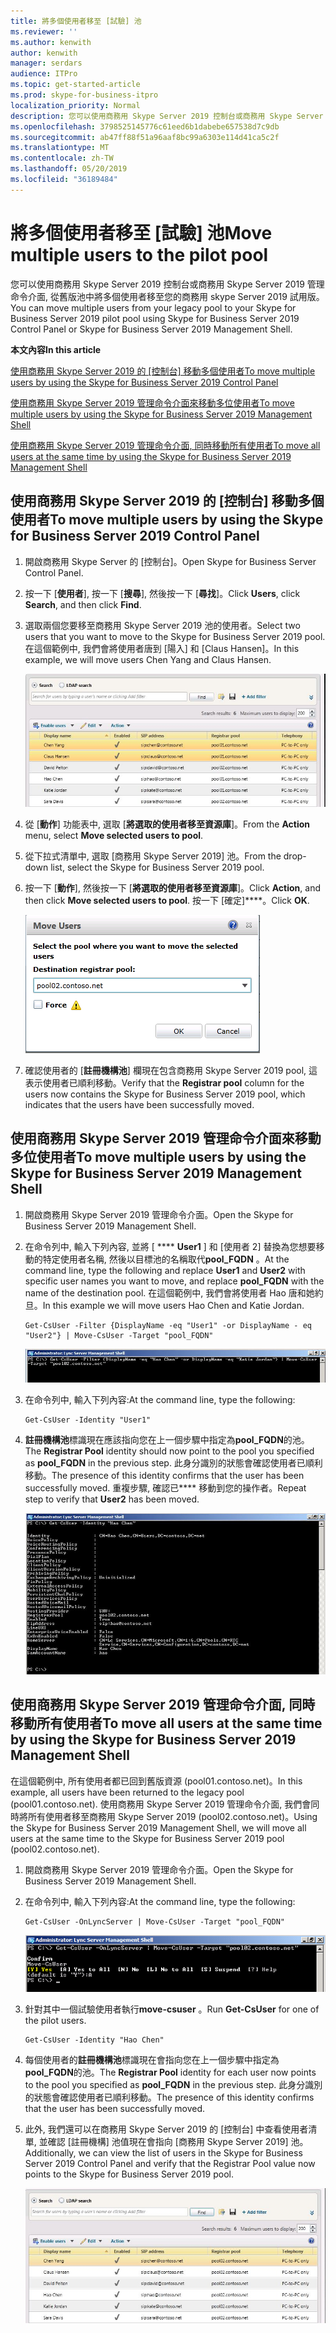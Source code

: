 ```yaml
---
title: 將多個使用者移至 [試驗] 池
ms.reviewer: ''
ms.author: kenwith
author: kenwith
manager: serdars
audience: ITPro
ms.topic: get-started-article
ms.prod: skype-for-business-itpro
localization_priority: Normal
description: 您可以使用商務用 Skype Server 2019 控制台或商務用 Skype Server 2019 管理命令介面, 從舊版池中將多個使用者移至您的商務用 skype Server 2019 試用版。
ms.openlocfilehash: 3798525145776c61eed6b1dabebe657538d7c9db
ms.sourcegitcommit: ab47ff88f51a96aaf8bc99a6303e114d41ca5c2f
ms.translationtype: MT
ms.contentlocale: zh-TW
ms.lasthandoff: 05/20/2019
ms.locfileid: "36189484"
---
```

# <a name="move-multiple-users-to-the-pilot-pool"></a><span data-ttu-id="b9053-103">將多個使用者移至 [試驗] 池</span><span class="sxs-lookup"><span data-stu-id="b9053-103">Move multiple users to the pilot pool</span></span>

<span data-ttu-id="b9053-104">您可以使用商務用 Skype Server 2019 控制台或商務用 Skype Server 2019 管理命令介面, 從舊版池中將多個使用者移至您的商務用 skype Server 2019 試用版。</span><span class="sxs-lookup"><span data-stu-id="b9053-104">You can move multiple users from your legacy pool to your Skype for Business Server 2019 pilot pool using Skype for Business Server 2019 Control Panel or Skype for Business Server 2019 Management Shell.</span></span>

 <span data-ttu-id="b9053-105">**本文內容**</span><span class="sxs-lookup"><span data-stu-id="b9053-105">**In this article**</span></span>
  
<span data-ttu-id="b9053-106">[使用商務用 Skype Server 2019 的 [控制台] 移動多個使用者](#sectionSection0)</span><span class="sxs-lookup"><span data-stu-id="b9053-106">[To move multiple users by using the Skype for Business Server 2019 Control Panel](#sectionSection0)</span></span>
  
[<span data-ttu-id="b9053-107">使用商務用 Skype Server 2019 管理命令介面來移動多位使用者</span><span class="sxs-lookup"><span data-stu-id="b9053-107">To move multiple users by using the Skype for Business Server 2019 Management Shell</span></span>](#sectionSection1)
  
[<span data-ttu-id="b9053-108">使用商務用 Skype Server 2019 管理命令介面, 同時移動所有使用者</span><span class="sxs-lookup"><span data-stu-id="b9053-108">To move all users at the same time by using the Skype for Business Server 2019 Management Shell</span></span>](#sectionSection2)
  
  
## <a name="to-move-multiple-users-by-using-the-skype-for-business-server-2019-control-panel"></a><span data-ttu-id="b9053-109">使用商務用 Skype Server 2019 的 [控制台] 移動多個使用者</span><span class="sxs-lookup"><span data-stu-id="b9053-109">To move multiple users by using the Skype for Business Server 2019 Control Panel</span></span>
<span data-ttu-id="b9053-110"><a name="sectionSection0"> </a></span><span class="sxs-lookup"><span data-stu-id="b9053-110"></span></span>

1. <span data-ttu-id="b9053-111">開啟商務用 Skype Server 的 [控制台]。</span><span class="sxs-lookup"><span data-stu-id="b9053-111">Open Skype for Business Server Control Panel.</span></span>
    
2. <span data-ttu-id="b9053-112">按一下 [**使用者**], 按一下 [**搜尋**], 然後按一下 [**尋找**]。</span><span class="sxs-lookup"><span data-stu-id="b9053-112">Click **Users**, click **Search**, and then click **Find**.</span></span>
    
3. <span data-ttu-id="b9053-113">選取兩個您要移至商務用 Skype Server 2019 池的使用者。</span><span class="sxs-lookup"><span data-stu-id="b9053-113">Select two users that you want to move to the Skype for Business Server 2019 pool.</span></span> <span data-ttu-id="b9053-114">在這個範例中, 我們會將使用者唐到 [陽入] 和 [Claus Hansen]。</span><span class="sxs-lookup"><span data-stu-id="b9053-114">In this example, we will move users Chen Yang and Claus Hansen.</span></span>
    
     ![將使用者移至特定登錄器集區](../media/Migration_LyncServer_CPanel_fromLyncServer2010_MoveMultipleUsersList.JPG)
  
4. <span data-ttu-id="b9053-116">從 [**動作**] 功能表中, 選取 [**將選取的使用者移至資源庫**]。</span><span class="sxs-lookup"><span data-stu-id="b9053-116">From the **Action** menu, select **Move selected users to pool**.</span></span>
    
5. <span data-ttu-id="b9053-117">從下拉式清單中, 選取 [商務用 Skype Server 2019] 池。</span><span class="sxs-lookup"><span data-stu-id="b9053-117">From the drop-down list, select the Skype for Business Server 2019 pool.</span></span>
    
6. <span data-ttu-id="b9053-118">按一下 [**動作**], 然後按一下 [**將選取的使用者移至資源庫**]。</span><span class="sxs-lookup"><span data-stu-id="b9053-118">Click **Action**, and then click **Move selected users to pool**.</span></span> <span data-ttu-id="b9053-119">按一下 [確定]\*\*\*\*。</span><span class="sxs-lookup"><span data-stu-id="b9053-119">Click **OK**.</span></span>
    
     ![移動使用者，[目的地登錄器集區] 對話方塊](../media/Migration_LyncServer_from_LyncServer2010_CPanelMoveUserSelectPoolDialog.png)
  
7. <span data-ttu-id="b9053-121">確認使用者的 [**註冊機構池**] 欄現在包含商務用 Skype Server 2019 pool, 這表示使用者已順利移動。</span><span class="sxs-lookup"><span data-stu-id="b9053-121">Verify that the **Registrar pool** column for the users now contains the Skype for Business Server 2019 pool, which indicates that the users have been successfully moved.</span></span> 
    
## <a name="to-move-multiple-users-by-using-the-skype-for-business-server-2019-management-shell"></a><span data-ttu-id="b9053-122">使用商務用 Skype Server 2019 管理命令介面來移動多位使用者</span><span class="sxs-lookup"><span data-stu-id="b9053-122">To move multiple users by using the Skype for Business Server 2019 Management Shell</span></span>
<span data-ttu-id="b9053-123"><a name="sectionSection1"> </a></span><span class="sxs-lookup"><span data-stu-id="b9053-123"></span></span>

1. <span data-ttu-id="b9053-124">開啟商務用 Skype Server 2019 管理命令介面。</span><span class="sxs-lookup"><span data-stu-id="b9053-124">Open the Skype for Business Server 2019 Management Shell.</span></span> 
    
2. <span data-ttu-id="b9053-125">在命令列中, 輸入下列內容, 並將 [ \*\*\*\* **User1** ] 和 [使用者 2] 替換為您想要移動的特定使用者名稱, 然後以目標池的名稱取代**pool_FQDN** 。</span><span class="sxs-lookup"><span data-stu-id="b9053-125">At the command line, type the following and replace **User1** and **User2** with specific user names you want to move, and replace **pool_FQDN** with the name of the destination pool.</span></span> <span data-ttu-id="b9053-126">在這個範例中, 我們會將使用者 Hao 唐和她約旦。</span><span class="sxs-lookup"><span data-stu-id="b9053-126">In this example we will move users Hao Chen and Katie Jordan.</span></span> 
    
   ```
   Get-CsUser -Filter {DisplayName -eq "User1" -or DisplayName - eq "User2"} | Move-CsUser -Target "pool_FQDN"
   ```

    ![PowerShell Get-CsUser Cmdlet 的範例](../media/Migration_LyncServer_from_LyncServer2010_move2users.jpg)
  
3. <span data-ttu-id="b9053-128">在命令列中, 輸入下列內容:</span><span class="sxs-lookup"><span data-stu-id="b9053-128">At the command line, type the following:</span></span> 
    
   ```
   Get-CsUser -Identity "User1"
   ```

4. <span data-ttu-id="b9053-129">**註冊機構池**標識現在應該指向您在上一個步驟中指定為**pool_FQDN**的池。</span><span class="sxs-lookup"><span data-stu-id="b9053-129">The **Registrar Pool** identity should now point to the pool you specified as **pool_FQDN** in the previous step.</span></span> <span data-ttu-id="b9053-130">此身分識別的狀態會確認使用者已順利移動。</span><span class="sxs-lookup"><span data-stu-id="b9053-130">The presence of this identity confirms that the user has been successfully moved.</span></span> <span data-ttu-id="b9053-131">重複步驟, 確認已\*\*\*\* 移動到您的操作者。</span><span class="sxs-lookup"><span data-stu-id="b9053-131">Repeat step to verify that **User2** has been moved.</span></span> 
    
     ![PowerShell Get-UsUser -Identity Cmdlet 的輸出](../media/Migration_LyncServer_from_LyncServer2010_showuser.jpg)
  
## <a name="to-move-all-users-at-the-same-time-by-using-the-skype-for-business-server-2019-management-shell"></a><span data-ttu-id="b9053-133">使用商務用 Skype Server 2019 管理命令介面, 同時移動所有使用者</span><span class="sxs-lookup"><span data-stu-id="b9053-133">To move all users at the same time by using the Skype for Business Server 2019 Management Shell</span></span>
<span data-ttu-id="b9053-134"><a name="sectionSection2"> </a></span><span class="sxs-lookup"><span data-stu-id="b9053-134"></span></span>

<span data-ttu-id="b9053-135">在這個範例中, 所有使用者都已回到舊版資源 (pool01.contoso.net)。</span><span class="sxs-lookup"><span data-stu-id="b9053-135">In this example, all users have been returned to the legacy pool (pool01.contoso.net).</span></span> <span data-ttu-id="b9053-136">使用商務用 Skype Server 2019 管理命令介面, 我們會同時將所有使用者移至商務用 Skype Server 2019 (pool02.contoso.net)。</span><span class="sxs-lookup"><span data-stu-id="b9053-136">Using the Skype for Business Server 2019 Management Shell, we will move all users at the same time to the Skype for Business Server 2019 pool (pool02.contoso.net).</span></span>
  
1. <span data-ttu-id="b9053-137">開啟商務用 Skype Server 2019 管理命令介面。</span><span class="sxs-lookup"><span data-stu-id="b9053-137">Open the Skype for Business Server 2019 Management Shell.</span></span>
    
2. <span data-ttu-id="b9053-138">在命令列中, 輸入下列內容:</span><span class="sxs-lookup"><span data-stu-id="b9053-138">At the command line, type the following:</span></span> 
    
   ```
   Get-CsUser -OnLyncServer | Move-CsUser -Target "pool_FQDN"
   ```

     ![管理命令介面中的 PowerShell Cmdlet 與結果](../media/Migration_LyncServer_CPanel_fromLyncServer2010_Move-CSUserMultipleAll.png)
  
3. <span data-ttu-id="b9053-140">針對其中一個試驗使用者執行**move-csuser** 。</span><span class="sxs-lookup"><span data-stu-id="b9053-140">Run **Get-CsUser** for one of the pilot users.</span></span> 
    
   ```
   Get-CsUser -Identity "Hao Chen"
   ```

4. <span data-ttu-id="b9053-141">每個使用者的**註冊機構池**標識現在會指向您在上一個步驟中指定為**pool_FQDN**的池。</span><span class="sxs-lookup"><span data-stu-id="b9053-141">The **Registrar Pool** identity for each user now points to the pool you specified as **pool_FQDN** in the previous step.</span></span> <span data-ttu-id="b9053-142">此身分識別的狀態會確認使用者已順利移動。</span><span class="sxs-lookup"><span data-stu-id="b9053-142">The presence of this identity confirms that the user has been successfully moved.</span></span> 
    
5. <span data-ttu-id="b9053-143">此外, 我們還可以在商務用 Skype Server 2019 的 [控制台] 中查看使用者清單, 並確認 [註冊機構] 池值現在會指向 [商務用 Skype Server 2019] 池。</span><span class="sxs-lookup"><span data-stu-id="b9053-143">Additionally, we can view the list of users in the Skype for Business Server 2019 Control Panel and verify that the Registrar Pool value now points to the Skype for Business Server 2019 pool.</span></span>
    
     ![商務用 Skype Server 2019 的 [控制台] 使用者清單](../media/Migration_LyncServer_CPanel_fromLyncServer2010_Move-CSUserVerifyHao.JPG)
  

